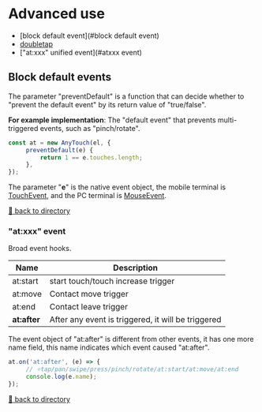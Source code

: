 # Advanced use

- [block default event](#block default event)
- [doubletap](https://github.com/any86/any-touch/tree/master/packages/doubletap)
- ["at:xxx" unified event](#atxxx event)


## Block default events

The parameter "preventDefault" is a function that can decide whether to "prevent the default event" by its return value of "true/false".

**For example implementation**: The "default event" that prevents multi-triggered events, such as "pinch/rotate".

````javascript
const at = new AnyTouch(el, {
     preventDefault(e) {
         return 1 == e.touches.length;
     },
});
````

The parameter "**e**" is the native event object, the mobile terminal is [TouchEvent](https://developer.mozilla.org/zh-CN/docs/Web/API/TouchEvent), and the PC terminal is [MouseEvent]( https://developer.mozilla.org/en-US/docs/Web/API/MouseEvent/MouseEvent).

[:rocket: back to directory](../README.md#directory)


### "at:xxx" event

Broad event hooks.

| Name | Description |
| ------------ | ----------------------------- |
| at:start | start touch/touch increase trigger |
| at:move | Contact move trigger |
| at:end | Contact leave trigger |
| **at:after** | After any event is triggered, it will be triggered |

The event object of "at:after" is different from other events, it has one more name field, this name indicates which event caused "at:after".

```typescript
at.on('at:after', (e) => {
     // ⭐tap/pan/swipe/press/pinch/rotate/at:start/at:move/at:end
     console.log(e.name);
});
````

[:rocket: back to directory](../README.md#directory)